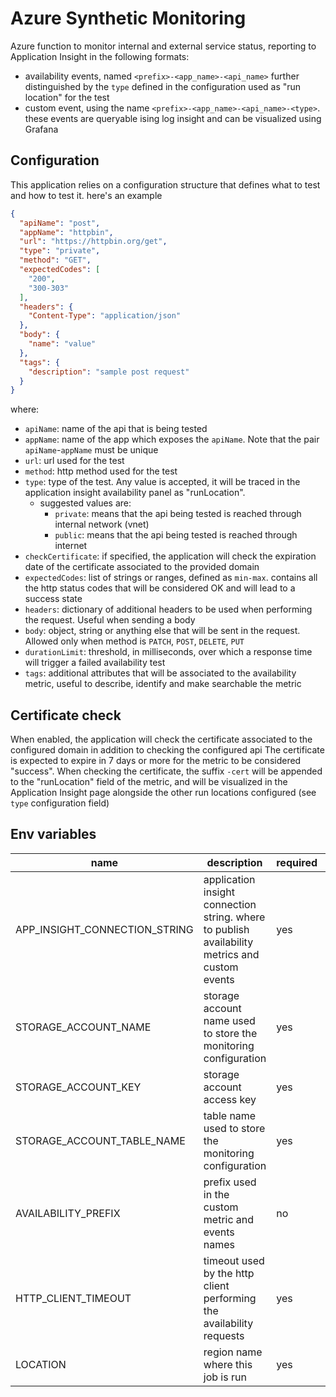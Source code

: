 # Azure Synthetic Monitoring

Azure function to monitor internal and external service status, reporting to Application Insight in the following formats:

- availability events, named `<prefix>-<app_name>-<api_name>` further distinguished by the `type` defined in the configuration used as "run location" for the test
- custom event, using the name `<prefix>-<app_name>-<api_name>-<type>`. these events are queryable ising log insight and can be visualized using Grafana

## Configuration

This application relies on a configuration structure that defines what to test and how to test it. here's an example

```json
{
  "apiName": "post",
  "appName": "httpbin",
  "url": "https://httpbin.org/get",
  "type": "private",
  "method": "GET",
  "expectedCodes": [
    "200",
    "300-303"
  ],
  "headers": {
    "Content-Type": "application/json"
  },
  "body": {
    "name": "value"
  },
  "tags": {
    "description": "sample post request"
  }
}
```

where:

- `apiName`: name of the api that is being tested
- `appName`: name of the app which exposes the `apiName`. Note that the pair `apiName`-`appName` must be unique
- `url`: url used for the test
- `method`: http method used for the test
- `type`: type of the test. Any value is accepted, it will be traced in the application insight availability panel as "runLocation". 
  - suggested values are:
    - `private`: means that the api being tested is reached through internal network (vnet)
    - `public`: means that the api being tested is reached through internet
- `checkCertificate`: if specified, the application will check the expiration date of the certificate associated to the provided domain
- `expectedCodes`: list of strings or ranges, defined as `min-max`. contains all the http status codes that will be considered OK and will lead to a success state
- `headers`: dictionary of additional headers to be used when performing the request. Useful when sending a body
- `body`: object, string or anything else that will be sent in the request. Allowed only when method is `PATCH`, `POST`, `DELETE`, `PUT`
- `durationLimit`: threshold, in milliseconds, over which a response time will trigger a failed availability test
- `tags`: additional attributes that will be associated to the availability metric, useful to describe, identify and make searchable the metric


## Certificate check

When enabled, the application will check the certificate associated to the configured domain in addition to checking the configured api
The certificate is expected to expire in 7 days or more for the metric to be considered "success".
When checking the certificate, the suffix `-cert` will be appended to the "runLocation" field of the metric, and will be visualized in the Application Insight page alongside the other run locations configured (see `type` configuration field)

## Env variables

| name                          | description                                                                                    | required | default   |
|-------------------------------|------------------------------------------------------------------------------------------------|----------|-----------|
| APP_INSIGHT_CONNECTION_STRING | application insight connection string. where to publish availability metrics and custom events | yes      | -         |
| STORAGE_ACCOUNT_NAME          | storage account name used to store the monitoring configuration                                | yes      | -         |
| STORAGE_ACCOUNT_KEY           | storage account access key                                                                     | yes      | -         |
| STORAGE_ACCOUNT_TABLE_NAME    | table name used to store the monitoring configuration                                          | yes      | -         |
| AVAILABILITY_PREFIX           | prefix used in the custom metric and events names                                              | no       | synthetic |
| HTTP_CLIENT_TIMEOUT           | timeout used by the http client performing the availability requests                           | yes      | -         |
| LOCATION                      | region name where this job is run                                                              | yes      | -         |

